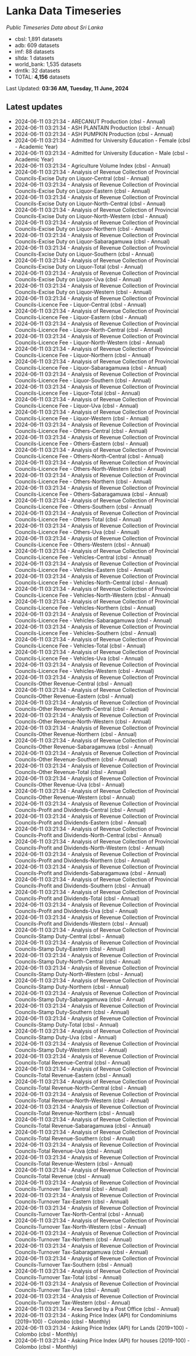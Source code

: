 # Lanka Data Timeseries
*Public Timeseries Data about Sri Lanka*

* cbsl: 1,891 datasets
* adb: 609 datasets
* imf: 88 datasets
* sltda: 1 datasets
* world_bank: 1,535 datasets
* dmtlk: 32 datasets
* TOTAL: **4,156** datasets

Last Updated: **03:36 AM, Tuesday, 11 June, 2024**

## Latest updates

* 2024-06-11 03:21:34 - ARECANUT Production (cbsl - Annual)
* 2024-06-11 03:21:34 - ASH PLANTAIN Production (cbsl - Annual)
* 2024-06-11 03:21:34 - ASH PUMPKIN Production (cbsl - Annual)
* 2024-06-11 03:21:34 - Admitted for University Education - Female (cbsl - Academic Year)
* 2024-06-11 03:21:34 - Admitted for University Education - Male (cbsl - Academic Year)
* 2024-06-11 03:21:34 - Agriculture Volume Index (cbsl - Annual)
* 2024-06-11 03:21:34 - Analysis of Revenue Collection of Provincial Councils-Excise Duty on Liquor-Central (cbsl - Annual)
* 2024-06-11 03:21:34 - Analysis of Revenue Collection of Provincial Councils-Excise Duty on Liquor-Eastern (cbsl - Annual)
* 2024-06-11 03:21:34 - Analysis of Revenue Collection of Provincial Councils-Excise Duty on Liquor-North-Central (cbsl - Annual)
* 2024-06-11 03:21:34 - Analysis of Revenue Collection of Provincial Councils-Excise Duty on Liquor-North-Western (cbsl - Annual)
* 2024-06-11 03:21:34 - Analysis of Revenue Collection of Provincial Councils-Excise Duty on Liquor-Northern (cbsl - Annual)
* 2024-06-11 03:21:34 - Analysis of Revenue Collection of Provincial Councils-Excise Duty on Liquor-Sabaragamuwa (cbsl - Annual)
* 2024-06-11 03:21:34 - Analysis of Revenue Collection of Provincial Councils-Excise Duty on Liquor-Southern (cbsl - Annual)
* 2024-06-11 03:21:34 - Analysis of Revenue Collection of Provincial Councils-Excise Duty on Liquor-Total (cbsl - Annual)
* 2024-06-11 03:21:34 - Analysis of Revenue Collection of Provincial Councils-Excise Duty on Liquor-Uva (cbsl - Annual)
* 2024-06-11 03:21:34 - Analysis of Revenue Collection of Provincial Councils-Excise Duty on Liquor-Western (cbsl - Annual)
* 2024-06-11 03:21:34 - Analysis of Revenue Collection of Provincial Councils-Licence Fee - Liquor-Central (cbsl - Annual)
* 2024-06-11 03:21:34 - Analysis of Revenue Collection of Provincial Councils-Licence Fee - Liquor-Eastern (cbsl - Annual)
* 2024-06-11 03:21:34 - Analysis of Revenue Collection of Provincial Councils-Licence Fee - Liquor-North-Central (cbsl - Annual)
* 2024-06-11 03:21:34 - Analysis of Revenue Collection of Provincial Councils-Licence Fee - Liquor-North-Western (cbsl - Annual)
* 2024-06-11 03:21:34 - Analysis of Revenue Collection of Provincial Councils-Licence Fee - Liquor-Northern (cbsl - Annual)
* 2024-06-11 03:21:34 - Analysis of Revenue Collection of Provincial Councils-Licence Fee - Liquor-Sabaragamuwa (cbsl - Annual)
* 2024-06-11 03:21:34 - Analysis of Revenue Collection of Provincial Councils-Licence Fee - Liquor-Southern (cbsl - Annual)
* 2024-06-11 03:21:34 - Analysis of Revenue Collection of Provincial Councils-Licence Fee - Liquor-Total (cbsl - Annual)
* 2024-06-11 03:21:34 - Analysis of Revenue Collection of Provincial Councils-Licence Fee - Liquor-Uva (cbsl - Annual)
* 2024-06-11 03:21:34 - Analysis of Revenue Collection of Provincial Councils-Licence Fee - Liquor-Western (cbsl - Annual)
* 2024-06-11 03:21:34 - Analysis of Revenue Collection of Provincial Councils-Licence Fee - Others-Central (cbsl - Annual)
* 2024-06-11 03:21:34 - Analysis of Revenue Collection of Provincial Councils-Licence Fee - Others-Eastern (cbsl - Annual)
* 2024-06-11 03:21:34 - Analysis of Revenue Collection of Provincial Councils-Licence Fee - Others-North-Central (cbsl - Annual)
* 2024-06-11 03:21:34 - Analysis of Revenue Collection of Provincial Councils-Licence Fee - Others-North-Western (cbsl - Annual)
* 2024-06-11 03:21:34 - Analysis of Revenue Collection of Provincial Councils-Licence Fee - Others-Northern (cbsl - Annual)
* 2024-06-11 03:21:34 - Analysis of Revenue Collection of Provincial Councils-Licence Fee - Others-Sabaragamuwa (cbsl - Annual)
* 2024-06-11 03:21:34 - Analysis of Revenue Collection of Provincial Councils-Licence Fee - Others-Southern (cbsl - Annual)
* 2024-06-11 03:21:34 - Analysis of Revenue Collection of Provincial Councils-Licence Fee - Others-Total (cbsl - Annual)
* 2024-06-11 03:21:34 - Analysis of Revenue Collection of Provincial Councils-Licence Fee - Others-Uva (cbsl - Annual)
* 2024-06-11 03:21:34 - Analysis of Revenue Collection of Provincial Councils-Licence Fee - Others-Western (cbsl - Annual)
* 2024-06-11 03:21:34 - Analysis of Revenue Collection of Provincial Councils-Licence Fee - Vehicles-Central (cbsl - Annual)
* 2024-06-11 03:21:34 - Analysis of Revenue Collection of Provincial Councils-Licence Fee - Vehicles-Eastern (cbsl - Annual)
* 2024-06-11 03:21:34 - Analysis of Revenue Collection of Provincial Councils-Licence Fee - Vehicles-North-Central (cbsl - Annual)
* 2024-06-11 03:21:34 - Analysis of Revenue Collection of Provincial Councils-Licence Fee - Vehicles-North-Western (cbsl - Annual)
* 2024-06-11 03:21:34 - Analysis of Revenue Collection of Provincial Councils-Licence Fee - Vehicles-Northern (cbsl - Annual)
* 2024-06-11 03:21:34 - Analysis of Revenue Collection of Provincial Councils-Licence Fee - Vehicles-Sabaragamuwa (cbsl - Annual)
* 2024-06-11 03:21:34 - Analysis of Revenue Collection of Provincial Councils-Licence Fee - Vehicles-Southern (cbsl - Annual)
* 2024-06-11 03:21:34 - Analysis of Revenue Collection of Provincial Councils-Licence Fee - Vehicles-Total (cbsl - Annual)
* 2024-06-11 03:21:34 - Analysis of Revenue Collection of Provincial Councils-Licence Fee - Vehicles-Uva (cbsl - Annual)
* 2024-06-11 03:21:34 - Analysis of Revenue Collection of Provincial Councils-Licence Fee - Vehicles-Western (cbsl - Annual)
* 2024-06-11 03:21:34 - Analysis of Revenue Collection of Provincial Councils-Other Revenue-Central (cbsl - Annual)
* 2024-06-11 03:21:34 - Analysis of Revenue Collection of Provincial Councils-Other Revenue-Eastern (cbsl - Annual)
* 2024-06-11 03:21:34 - Analysis of Revenue Collection of Provincial Councils-Other Revenue-North-Central (cbsl - Annual)
* 2024-06-11 03:21:34 - Analysis of Revenue Collection of Provincial Councils-Other Revenue-North-Western (cbsl - Annual)
* 2024-06-11 03:21:34 - Analysis of Revenue Collection of Provincial Councils-Other Revenue-Northern (cbsl - Annual)
* 2024-06-11 03:21:34 - Analysis of Revenue Collection of Provincial Councils-Other Revenue-Sabaragamuwa (cbsl - Annual)
* 2024-06-11 03:21:34 - Analysis of Revenue Collection of Provincial Councils-Other Revenue-Southern (cbsl - Annual)
* 2024-06-11 03:21:34 - Analysis of Revenue Collection of Provincial Councils-Other Revenue-Total (cbsl - Annual)
* 2024-06-11 03:21:34 - Analysis of Revenue Collection of Provincial Councils-Other Revenue-Uva (cbsl - Annual)
* 2024-06-11 03:21:34 - Analysis of Revenue Collection of Provincial Councils-Other Revenue-Western (cbsl - Annual)
* 2024-06-11 03:21:34 - Analysis of Revenue Collection of Provincial Councils-Profit and Dividends-Central (cbsl - Annual)
* 2024-06-11 03:21:34 - Analysis of Revenue Collection of Provincial Councils-Profit and Dividends-Eastern (cbsl - Annual)
* 2024-06-11 03:21:34 - Analysis of Revenue Collection of Provincial Councils-Profit and Dividends-North-Central (cbsl - Annual)
* 2024-06-11 03:21:34 - Analysis of Revenue Collection of Provincial Councils-Profit and Dividends-North-Western (cbsl - Annual)
* 2024-06-11 03:21:34 - Analysis of Revenue Collection of Provincial Councils-Profit and Dividends-Northern (cbsl - Annual)
* 2024-06-11 03:21:34 - Analysis of Revenue Collection of Provincial Councils-Profit and Dividends-Sabaragamuwa (cbsl - Annual)
* 2024-06-11 03:21:34 - Analysis of Revenue Collection of Provincial Councils-Profit and Dividends-Southern (cbsl - Annual)
* 2024-06-11 03:21:34 - Analysis of Revenue Collection of Provincial Councils-Profit and Dividends-Total (cbsl - Annual)
* 2024-06-11 03:21:34 - Analysis of Revenue Collection of Provincial Councils-Profit and Dividends-Uva (cbsl - Annual)
* 2024-06-11 03:21:34 - Analysis of Revenue Collection of Provincial Councils-Profit and Dividends-Western (cbsl - Annual)
* 2024-06-11 03:21:34 - Analysis of Revenue Collection of Provincial Councils-Stamp Duty-Central (cbsl - Annual)
* 2024-06-11 03:21:34 - Analysis of Revenue Collection of Provincial Councils-Stamp Duty-Eastern (cbsl - Annual)
* 2024-06-11 03:21:34 - Analysis of Revenue Collection of Provincial Councils-Stamp Duty-North-Central (cbsl - Annual)
* 2024-06-11 03:21:34 - Analysis of Revenue Collection of Provincial Councils-Stamp Duty-North-Western (cbsl - Annual)
* 2024-06-11 03:21:34 - Analysis of Revenue Collection of Provincial Councils-Stamp Duty-Northern (cbsl - Annual)
* 2024-06-11 03:21:34 - Analysis of Revenue Collection of Provincial Councils-Stamp Duty-Sabaragamuwa (cbsl - Annual)
* 2024-06-11 03:21:34 - Analysis of Revenue Collection of Provincial Councils-Stamp Duty-Southern (cbsl - Annual)
* 2024-06-11 03:21:34 - Analysis of Revenue Collection of Provincial Councils-Stamp Duty-Total (cbsl - Annual)
* 2024-06-11 03:21:34 - Analysis of Revenue Collection of Provincial Councils-Stamp Duty-Uva (cbsl - Annual)
* 2024-06-11 03:21:34 - Analysis of Revenue Collection of Provincial Councils-Stamp Duty-Western (cbsl - Annual)
* 2024-06-11 03:21:34 - Analysis of Revenue Collection of Provincial Councils-Total Revenue-Central (cbsl - Annual)
* 2024-06-11 03:21:34 - Analysis of Revenue Collection of Provincial Councils-Total Revenue-Eastern (cbsl - Annual)
* 2024-06-11 03:21:34 - Analysis of Revenue Collection of Provincial Councils-Total Revenue-North-Central (cbsl - Annual)
* 2024-06-11 03:21:34 - Analysis of Revenue Collection of Provincial Councils-Total Revenue-North-Western (cbsl - Annual)
* 2024-06-11 03:21:34 - Analysis of Revenue Collection of Provincial Councils-Total Revenue-Northern (cbsl - Annual)
* 2024-06-11 03:21:34 - Analysis of Revenue Collection of Provincial Councils-Total Revenue-Sabaragamuwa (cbsl - Annual)
* 2024-06-11 03:21:34 - Analysis of Revenue Collection of Provincial Councils-Total Revenue-Southern (cbsl - Annual)
* 2024-06-11 03:21:34 - Analysis of Revenue Collection of Provincial Councils-Total Revenue-Uva (cbsl - Annual)
* 2024-06-11 03:21:34 - Analysis of Revenue Collection of Provincial Councils-Total Revenue-Western (cbsl - Annual)
* 2024-06-11 03:21:34 - Analysis of Revenue Collection of Provincial Councils-Total Revenue (cbsl - Annual)
* 2024-06-11 03:21:34 - Analysis of Revenue Collection of Provincial Councils-Turnover Tax-Central (cbsl - Annual)
* 2024-06-11 03:21:34 - Analysis of Revenue Collection of Provincial Councils-Turnover Tax-Eastern (cbsl - Annual)
* 2024-06-11 03:21:34 - Analysis of Revenue Collection of Provincial Councils-Turnover Tax-North-Central (cbsl - Annual)
* 2024-06-11 03:21:34 - Analysis of Revenue Collection of Provincial Councils-Turnover Tax-North-Western (cbsl - Annual)
* 2024-06-11 03:21:34 - Analysis of Revenue Collection of Provincial Councils-Turnover Tax-Northern (cbsl - Annual)
* 2024-06-11 03:21:34 - Analysis of Revenue Collection of Provincial Councils-Turnover Tax-Sabaragamuwa (cbsl - Annual)
* 2024-06-11 03:21:34 - Analysis of Revenue Collection of Provincial Councils-Turnover Tax-Southern (cbsl - Annual)
* 2024-06-11 03:21:34 - Analysis of Revenue Collection of Provincial Councils-Turnover Tax-Total (cbsl - Annual)
* 2024-06-11 03:21:34 - Analysis of Revenue Collection of Provincial Councils-Turnover Tax-Uva (cbsl - Annual)
* 2024-06-11 03:21:34 - Analysis of Revenue Collection of Provincial Councils-Turnover Tax-Western (cbsl - Annual)
* 2024-06-11 03:21:34 - Area Served by a Post Office (cbsl - Annual)
* 2024-06-11 03:21:34 - Asking Price Index (API) for Condominiums (2019=100) - Colombo (cbsl - Monthly)
* 2024-06-11 03:21:34 - Asking Price Index (API) for Lands (2019=100) - Colombo (cbsl - Monthly)
* 2024-06-11 03:21:34 - Asking Price Index (API) for houses (2019-100) - Colombo (cbsl - Monthly)